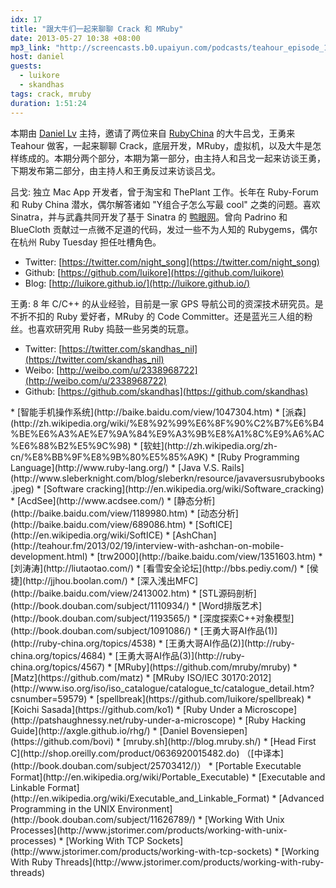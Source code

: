 ```yaml
---
idx: 17
title: "跟大牛们一起来聊聊 Crack 和 MRuby"
date: 2013-05-27 10:38 +08:00
mp3_link: "http://screencasts.b0.upaiyun.com/podcasts/teahour_episode_17.m4a"
host: daniel
guests:
  - luikore
  - skandhas
tags: crack, mruby
duration: 1:51:24
---
```


本期由 [Daniel Lv](http://twitter.com/lgn21st) 主持，邀请了两位来自 [RubyChina](http://ruby-china.org) 的大牛吕戈，王勇来 Teahour 做客，一起来聊聊 Crack，底层开发，MRuby，虚拟机，以及大牛是怎样练成的。本期分两个部分，本期为第一部分，由主持人和吕戈一起来访谈王勇，下期发布第二部分，由主持人和王勇反过来访谈吕戈。

吕戈: 独立 Mac App 开发者，曾于淘宝和 ThePlant 工作。长年在 Ruby-Forum 和 Ruby China 潜水，偶尔解答诸如 "Y组合子怎么写最 cool" 之类的问题。喜欢 Sinatra，并与武鑫共同开发了基于 Sinatra 的 [鸭眼网](http://yavaeye.com)。曾向 Padrino 和 BlueCloth 贡献过一点微不足道的代码，发过一些不为人知的 Rubygems，偶尔在杭州 Ruby Tuesday 担任吐槽角色。

* Twitter: [https://twitter.com/night_song](https://twitter.com/night_song)
* Github: [https://github.com/luikore](https://github.com/luikore)
* Blog: [http://luikore.github.io/](http://luikore.github.io/)

王勇: 8 年 C/C++ 的从业经验，目前是一家 GPS 导航公司的资深技术研究员。是不折不扣的 Ruby 爱好者，MRuby 的 Code Committer。还是蓝光三人组的粉丝。也喜欢研究用 Ruby 捣鼓一些另类的玩意。

* Twitter: [https://twitter.com/skandhas_nil](https://twitter.com/skandhas_nil)
* Weibo: [http://weibo.com/u/2338968722](http://weibo.com/u/2338968722)
* Github: [https://github.com/skandhas](https://github.com/skandhas)

<section class="notes" markdown="1">
  * [智能手机操作系统](http://baike.baidu.com/view/1047304.htm)
  * [派森](http://zh.wikipedia.org/wiki/%E8%92%99%E6%8F%90%C2%B7%E6%B4%BE%E6%A3%AE%E7%9A%84%E9%A3%9B%E8%A1%8C%E9%A6%AC%E6%88%B2%E5%9C%98)
  * [软蛀](http://zh.wikipedia.org/zh-cn/%E8%BB%9F%E8%9B%80%E5%85%A9K)
  * [Ruby Programming Language](http://www.ruby-lang.org/)
  * [Java V.S. Rails](http://www.sleberknight.com/blog/sleberkn/resource/javaversusrubybooks.jpeg)
  * [Software cracking](http://en.wikipedia.org/wiki/Software_cracking)
  * [AcdSee](http://www.acdsee.com/)
  * [静态分析](http://baike.baidu.com/view/1189980.htm)
  * [动态分析](http://baike.baidu.com/view/689086.htm)
  * [SoftICE](http://en.wikipedia.org/wiki/SoftICE)
  * [AshChan](http://teahour.fm/2013/02/19/interview-with-ashchan-on-mobile-development.html)
  * [trw2000](http://baike.baidu.com/view/1351603.htm)
  * [刘涛涛](http://liutaotao.com/)
  * [看雪安全论坛](http://bbs.pediy.com/)
  * [侯捷](http://jjhou.boolan.com/)
  * [深入浅出MFC](http://baike.baidu.com/view/2413002.htm)
  * [STL源码剖析](http://book.douban.com/subject/1110934/)
  * [Word排版艺术](http://book.douban.com/subject/1193565/)
  * [深度探索C++对象模型](http://book.douban.com/subject/1091086/)
  * [王勇大哥AI作品(1)](http://ruby-china.org/topics/4538)
  * [王勇大哥AI作品(2)](http://ruby-china.org/topics/4684)
  * [王勇大哥AI作品(3)](http://ruby-china.org/topics/4567)
  * [MRuby](https://github.com/mruby/mruby)
  * [Matz](https://github.com/matz)
  * [MRuby ISO/IEC 30170:2012](http://www.iso.org/iso/iso_catalogue/catalogue_tc/catalogue_detail.htm?csnumber=59579)
  * [spellbreak](https://github.com/luikore/spellbreak)
  * [Koichi Sasada](https://github.com/ko1)
  * [Ruby Under a Microscope](http://patshaughnessy.net/ruby-under-a-microscope)
  * [Ruby Hacking Guide](http://axgle.github.io/rhg/)
  * [Daniel Bovensiepen](https://github.com/bovi)
  * [mruby.sh](http://blog.mruby.sh/)
  * [Head First C](http://shop.oreilly.com/product/0636920015482.do) （[中译本](http://book.douban.com/subject/25703412/)）
  * [Portable Executable Format](http://en.wikipedia.org/wiki/Portable_Executable)
  * [Executable and Linkable Format](http://en.wikipedia.org/wiki/Executable_and_Linkable_Format)
  * [Advanced Programming in the UNIX Environment](http://book.douban.com/subject/11626789/)
  * [Working With Unix Processes](http://www.jstorimer.com/products/working-with-unix-processes)
  * [Working With TCP Sockets](http://www.jstorimer.com/products/working-with-tcp-sockets)
  * [Working With Ruby Threads](http://www.jstorimer.com/products/working-with-ruby-threads)
</section>
